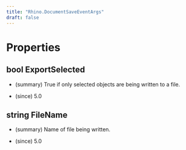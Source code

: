 ```yaml
---
title: "Rhino.DocumentSaveEventArgs"
draft: false
---
```


# Properties
## bool ExportSelected
- (summary) 
     True if only selected objects are being written to a file.
     
- (since) 5.0
## string FileName
- (summary) 
     Name of file being written.
     
- (since) 5.0
